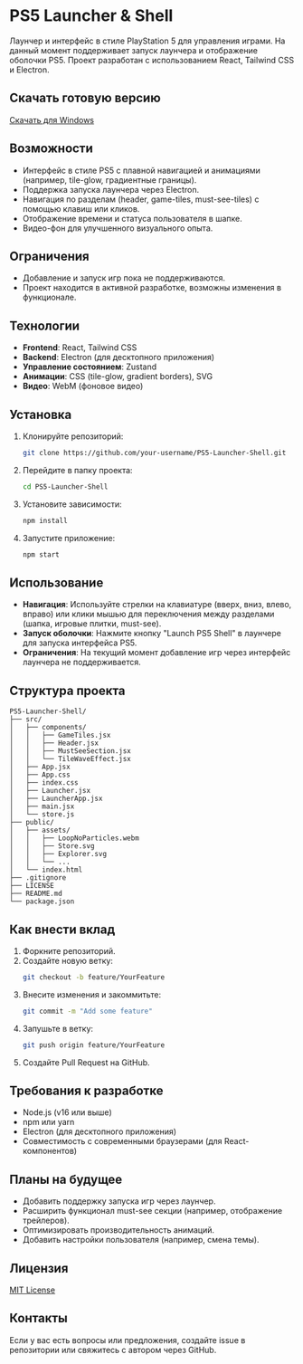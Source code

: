 # PS5 Launcher & Shell

Лаунчер и интерфейс в стиле PlayStation 5 для управления играми. На данный момент поддерживает запуск лаунчера и отображение оболочки PS5. Проект разработан с использованием React, Tailwind CSS и Electron.

## Скачать готовую версию
[Скачать для Windows](https://github.com/your-username/PS5-Launcher-Shell/releases/latest)

## Возможности
- Интерфейс в стиле PS5 с плавной навигацией и анимациями (например, tile-glow, градиентные границы).
- Поддержка запуска лаунчера через Electron.
- Навигация по разделам (header, game-tiles, must-see-tiles) с помощью клавиш или кликов.
- Отображение времени и статуса пользователя в шапке.
- Видео-фон для улучшенного визуального опыта.

## Ограничения
- Добавление и запуск игр пока не поддерживаются.
- Проект находится в активной разработке, возможны изменения в функционале.

## Технологии
- **Frontend**: React, Tailwind CSS
- **Backend**: Electron (для десктопного приложения)
- **Управление состоянием**: Zustand
- **Анимации**: CSS (tile-glow, gradient borders), SVG
- **Видео**: WebM (фоновое видео)

## Установка
1. Клонируйте репозиторий:
   ```bash
   git clone https://github.com/your-username/PS5-Launcher-Shell.git
   ```
2. Перейдите в папку проекта:
   ```bash
   cd PS5-Launcher-Shell
   ```
3. Установите зависимости:
   ```bash
   npm install
   ```
4. Запустите приложение:
   ```bash
   npm start
   ```

## Использование
- **Навигация**: Используйте стрелки на клавиатуре (вверх, вниз, влево, вправо) или клики мышью для переключения между разделами (шапка, игровые плитки, must-see).
- **Запуск оболочки**: Нажмите кнопку "Launch PS5 Shell" в лаунчере для запуска интерфейса PS5.
- **Ограничения**: На текущий момент добавление игр через интерфейс лаунчера не поддерживается.

## Структура проекта
```
PS5-Launcher-Shell/
├── src/
│   ├── components/
│   │   ├── GameTiles.jsx
│   │   ├── Header.jsx
│   │   ├── MustSeeSection.jsx
│   │   └── TileWaveEffect.jsx
│   ├── App.jsx
│   ├── App.css
│   ├── index.css
│   ├── Launcher.jsx
│   ├── LauncherApp.jsx
│   ├── main.jsx
│   └── store.js
├── public/
│   ├── assets/
│   │   ├── LoopNoParticles.webm
│   │   ├── Store.svg
│   │   ├── Explorer.svg
│   │   └── ...
│   └── index.html
├── .gitignore
├── LICENSE
├── README.md
└── package.json
```

## Как внести вклад
1. Форкните репозиторий.
2. Создайте новую ветку:
   ```bash
   git checkout -b feature/YourFeature
   ```
3. Внесите изменения и закоммитьте:
   ```bash
   git commit -m "Add some feature"
   ```
4. Запушьте в ветку:
   ```bash
   git push origin feature/YourFeature
   ```
5. Создайте Pull Request на GitHub.

## Требования к разработке
- Node.js (v16 или выше)
- npm или yarn
- Electron (для десктопного приложения)
- Совместимость с современными браузерами (для React-компонентов)

## Планы на будущее
- Добавить поддержку запуска игр через лаунчер.
- Расширить функционал must-see секции (например, отображение трейлеров).
- Оптимизировать производительность анимаций.
- Добавить настройки пользователя (например, смена темы).

## Лицензия
[MIT License](LICENSE)

## Контакты
Если у вас есть вопросы или предложения, создайте issue в репозитории или свяжитесь с автором через GitHub.
